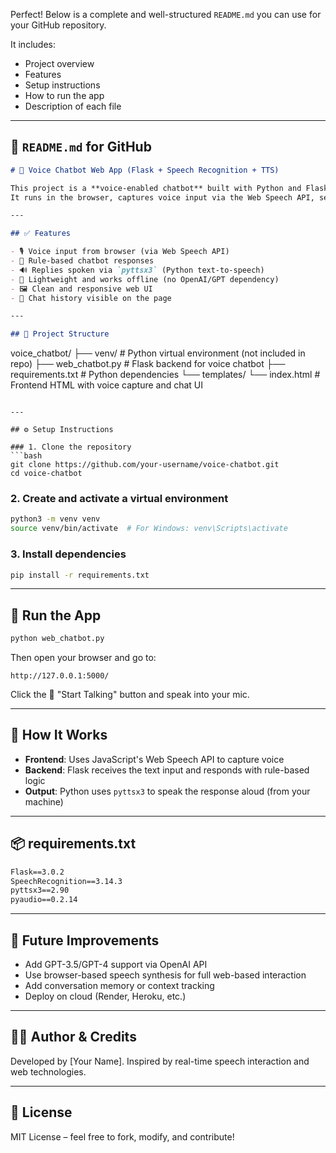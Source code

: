 Perfect! Below is a complete and well-structured `README.md` you can use for your GitHub repository.

It includes:

* Project overview
* Features
* Setup instructions
* How to run the app
* Description of each file

---

## 📘 `README.md` for GitHub

```markdown
# 🎤 Voice Chatbot Web App (Flask + Speech Recognition + TTS)

This project is a **voice-enabled chatbot** built with Python and Flask.  
It runs in the browser, captures voice input via the Web Speech API, sends it to a Flask backend, and replies using rule-based logic. The reply is spoken aloud using the system’s TTS engine.

---

## ✅ Features

- 🎙️ Voice input from browser (via Web Speech API)
- 💬 Rule-based chatbot responses
- 🔊 Replies spoken via `pyttsx3` (Python text-to-speech)
- 🧠 Lightweight and works offline (no OpenAI/GPT dependency)
- 🖼️ Clean and responsive web UI
- 📝 Chat history visible on the page

---

## 📁 Project Structure

```

voice\_chatbot/
├── venv/                    # Python virtual environment (not included in repo)
├── web\_chatbot.py           # Flask backend for voice chatbot
├── requirements.txt         # Python dependencies
└── templates/
└── index.html           # Frontend HTML with voice capture and chat UI

````

---

## ⚙️ Setup Instructions

### 1. Clone the repository
```bash
git clone https://github.com/your-username/voice-chatbot.git
cd voice-chatbot
````

### 2. Create and activate a virtual environment

```bash
python3 -m venv venv
source venv/bin/activate  # For Windows: venv\Scripts\activate
```

### 3. Install dependencies

```bash
pip install -r requirements.txt
```

---

## 🚀 Run the App

```bash
python web_chatbot.py
```

Then open your browser and go to:

```
http://127.0.0.1:5000/
```

Click the 🎤 "Start Talking" button and speak into your mic.

---

## 🧠 How It Works

* **Frontend**: Uses JavaScript's Web Speech API to capture voice
* **Backend**: Flask receives the text input and responds with rule-based logic
* **Output**: Python uses `pyttsx3` to speak the response aloud (from your machine)

---

## 📦 requirements.txt

```txt
Flask==3.0.2
SpeechRecognition==3.14.3
pyttsx3==2.90
pyaudio==0.2.14
```

---

## 🔮 Future Improvements

* Add GPT-3.5/GPT-4 support via OpenAI API
* Use browser-based speech synthesis for full web-based interaction
* Add conversation memory or context tracking
* Deploy on cloud (Render, Heroku, etc.)

---

## 🙋‍♀️ Author & Credits

Developed by \[Your Name].
Inspired by real-time speech interaction and web technologies.

---

## 📄 License

MIT License – feel free to fork, modify, and contribute!
